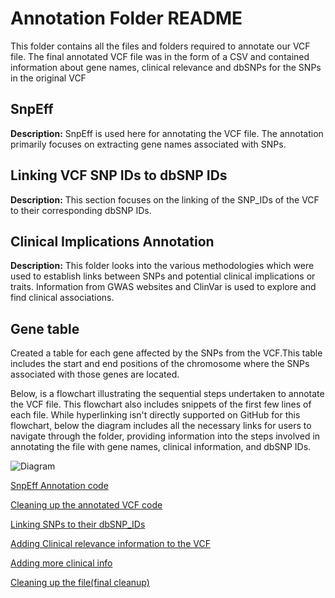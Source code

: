 # Annotation Folder README

This folder contains all the files and folders required to annotate our VCF file. 
The final annotated VCF file was in the form of a CSV and contained information about gene names, clinical relevance and dbSNPs for the SNPs in the original VCF 

## SnpEff

**Description:** SnpEff is used here for annotating the VCF file. The annotation primarily focuses on extracting gene names associated with SNPs.

## Linking VCF SNP IDs to dbSNP IDs

**Description:** This section focuses on the linking of the SNP_IDs of the VCF to their corresponding dbSNP IDs.

## Clinical Implications Annotation

**Description:** This folder looks into the various methodologies which were used to establish links between SNPs and potential clinical implications or traits. Information from GWAS websites and ClinVar is used to explore and find clinical associations.

## Gene table
Created a table for each gene affected by the SNPs from the VCF.This table includes the start and end positions of the chromosome where the SNPs associated with those genes are located.





Below, is a  flowchart illustrating the sequential steps undertaken to annotate the VCF file. This flowchart also includes snippets of the first few lines of each file. While hyperlinking isn't directly supported on GitHub for this flowchart, below the diagram includes all the necessary links for users to navigate through the folder, providing information into the steps involved in annotating the file with gene names, clinical information, and dbSNP IDs.

![Diagram](https://github.com/camilaballenghien/cballenghien.github.io/blob/master/images/flowchart.drawio.png)


[SnpEff Annotation code](https://github.com/ml22826/Ubuntu/blob/main/Annotation%20VCF/SnpEff/code)

[Cleaning up the annotated VCF code](https://github.com/ml22826/Ubuntu/blob/main/Annotation%20VCF/Linking%20SNP%20to%20their%20dbSNP%20ids/code)

[Linking SNPs to their dbSNP_IDs](https://github.com/ml22826/Ubuntu/blob/main/Annotation%20VCF/Linking%20SNP%20to%20their%20dbSNP%20ids/code)

[Adding Clinical relevance information to the VCF](https://github.com/ml22826/Ubuntu/blob/main/Annotation%20VCF/Clinical%20relevance/Adding_clinvar(1).py)

[Adding more clinical info](https://github.com/ml22826/Ubuntu/tree/main/Annotation%20VCF/Clinical%20relevance/Adding%20more%20clinical%20relevance%20information)

[Cleaning up the file(final cleanup)](https://github.com/ml22826/Ubuntu/blob/main/Annotation%20VCF/Clinical%20relevance/Adding%20more%20clinical%20relevance%20information/cleaning_final_finle_3.py)




